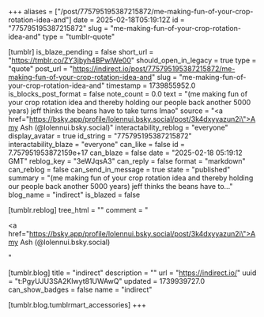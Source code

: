 +++
aliases = ["/post/775795195387215872/me-making-fun-of-your-crop-rotation-idea-and"]
date = 2025-02-18T05:19:12Z
id = "775795195387215872"
slug = "me-making-fun-of-your-crop-rotation-idea-and"
type = "tumblr-quote"

[tumblr]
is_blaze_pending = false
short_url = "https://tmblr.co/ZY3jbyh4BPwlWe00"
should_open_in_legacy = true
type = "quote"
post_url = "https://indirect.io/post/775795195387215872/me-making-fun-of-your-crop-rotation-idea-and"
slug = "me-making-fun-of-your-crop-rotation-idea-and"
timestamp = 1739855952.0
is_blocks_post_format = false
note_count = 0.0
text = "(me making fun of your crop rotation idea and thereby holding our people back another 5000 years) jeff thinks the beans have to take turns lmao"
source = "<a href=\"https://bsky.app/profile/lolennui.bsky.social/post/3k4dxyyazun2i\">Amy Ash (@lolennui.bsky.social)</a>"
interactability_reblog = "everyone"
display_avatar = true
id_string = "775795195387215872"
interactability_blaze = "everyone"
can_like = false
id = 7.757951953872159e+17
can_blaze = false
date = "2025-02-18 05:19:12 GMT"
reblog_key = "3eWJqsA3"
can_reply = false
format = "markdown"
can_reblog = false
can_send_in_message = true
state = "published"
summary = "(me making fun of your crop rotation idea and thereby holding our people back another 5000 years) jeff thinks the beans have to..."
blog_name = "indirect"
is_blazed = false

[tumblr.reblog]
tree_html = ""
comment = "<p><a href=\"https://bsky.app/profile/lolennui.bsky.social/post/3k4dxyyazun2i\">Amy Ash (@lolennui.bsky.social)</a></p>"

[tumblr.blog]
title = "indirect"
description = ""
url = "https://indirect.io/"
uuid = "t:PgyUJU3SA2Klwyt81UWAwQ"
updated = 1739939727.0
can_show_badges = false
name = "indirect"

[tumblr.blog.tumblrmart_accessories]
+++
